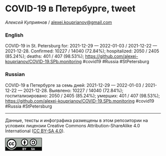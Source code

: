 COVID-19 в Петербурге, tweet
============================

*Алексей Куприянов* /
<a href="mailto:alexei.kouprianov@gmail.com" class="email">alexei.kouprianov@gmail.com</a>

### English

COVID-19 in St. Petersburg for: 2021-12-29 — 2022-01-03 / 2021-12-22 —
2021-12-28. Сonfirmed: 10227 / 14040 (72.84%); hospitalized: 2050 / 2405
(85.24%); deaths: 401 / 407 (98.53%);
<a href="https://github.com/alexei-kouprianov/COVID-19.SPb.monitoring" class="uri">https://github.com/alexei-kouprianov/COVID-19.SPb.monitoring</a>
\#covid19 \#Russia \#StPetersburg

### Russian

COVID-19 в Петербурге за семь дней: 2021-12-29 — 2022-01-03 / 2021-12-22
— 2021-12-28. Выявлено: 10227 / 14040 (72.84%); госпитализировано: 2050
/ 2405 (85.24%); умерших: 401 / 407 (98.53%);
<a href="https://github.com/alexei-kouprianov/COVID-19.SPb.monitoring" class="uri">https://github.com/alexei-kouprianov/COVID-19.SPb.monitoring</a>
\#covid19 \#Russia \#StPetersburg

------------------------------------------------------------------------

Данные, тексты и инфографика размещены в этом репозитории на условиях
лицензии Creative Commons Attribution-ShareAlike 4.0 International ([CC
BY-SA 4.0](https://creativecommons.org/licenses/by-sa/4.0/)).

![](../misc/CC-BY-SA-icon.png "CC-BY-SA")
